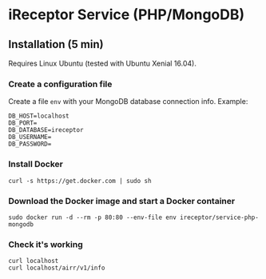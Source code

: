 # iReceptor Service (PHP/MongoDB)

## Installation (5 min)
Requires Linux Ubuntu (tested with Ubuntu Xenial 16.04).

### Create a configuration file

Create a file `env` with your MongoDB database connection info. Example:
```
DB_HOST=localhost
DB_PORT=
DB_DATABASE=ireceptor
DB_USERNAME=
DB_PASSWORD=
```

### Install Docker
```
curl -s https://get.docker.com | sudo sh
```

### Download the Docker image and start a Docker container
```
sudo docker run -d --rm -p 80:80 --env-file env ireceptor/service-php-mongodb
```

### Check it's working
```
curl localhost
curl localhost/airr/v1/info
```
